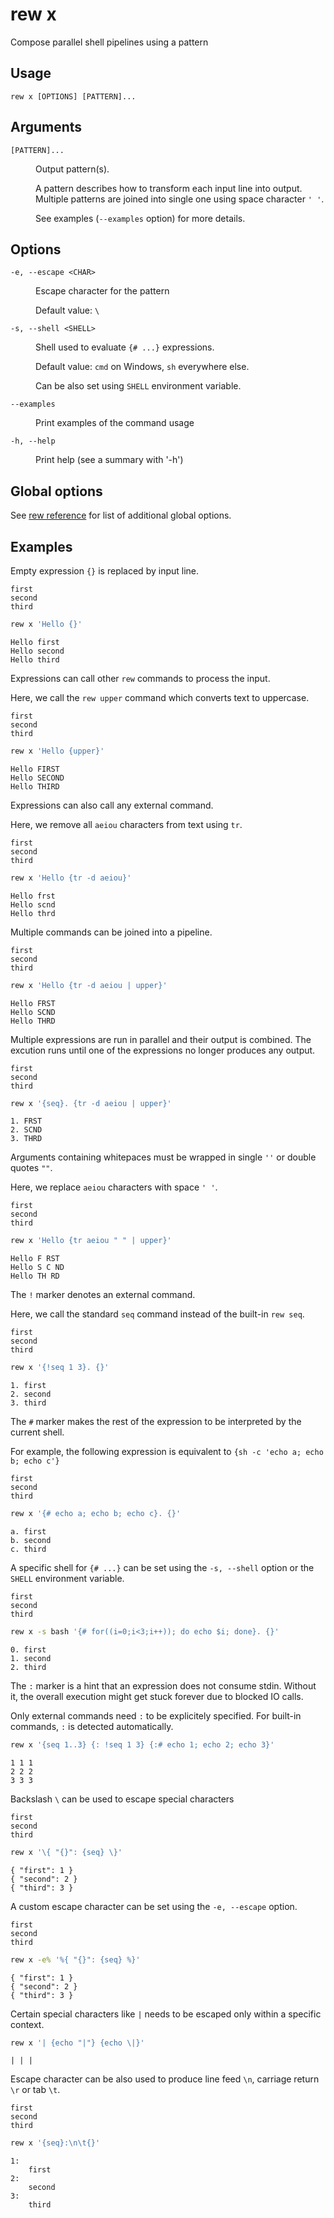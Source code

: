 # rew x

Compose parallel shell pipelines using a pattern

## Usage

```
rew x [OPTIONS] [PATTERN]...
```

## Arguments

<dl>
<dt><code>[PATTERN]...</code></dt>
<dd>

Output pattern(s).

A pattern describes how to transform each input line into output. Multiple patterns are joined into single one using space character `' '`.

See examples (`--examples` option) for more details.
</dd>
</dl>

## Options

<dl>

<dt><code>-e, --escape &lt;CHAR&gt;</code></dt>
<dd>

Escape character for the pattern

Default value: `\`
</dd>

<dt><code>-s, --shell &lt;SHELL&gt;</code></dt>
<dd>

Shell used to evaluate `{# ...}` expressions.

Default value: `cmd` on Windows, `sh` everywhere else.

Can be also set using `SHELL` environment variable.
</dd>

<dt><code>--examples</code></dt>
<dd>

Print examples of the command usage
</dd>

<dt><code>-h, --help</code></dt>
<dd>

Print help (see a summary with '-h')
</dd>
</dl>

## Global options

See [rew reference](rew.md#global-options) for list of additional global options.

## Examples

Empty expression `{}` is replaced by input line.

```
first
second
third
```

```sh
rew x 'Hello {}'
```

```
Hello first
Hello second
Hello third
```

Expressions can call other `rew` commands to process the input.

Here, we call the `rew upper` command which converts text to uppercase.

```
first
second
third
```

```sh
rew x 'Hello {upper}'
```

```
Hello FIRST
Hello SECOND
Hello THIRD
```

Expressions can also call any external command.

Here, we remove all `aeiou` characters from text using `tr`.

```
first
second
third
```

```sh
rew x 'Hello {tr -d aeiou}'
```

```
Hello frst
Hello scnd
Hello thrd
```

Multiple commands can be joined into a pipeline.

```
first
second
third
```

```sh
rew x 'Hello {tr -d aeiou | upper}'
```

```
Hello FRST
Hello SCND
Hello THRD
```

Multiple expressions are run in parallel and their output is combined. The excution runs until one of the expressions no longer produces any output.

```
first
second
third
```

```sh
rew x '{seq}. {tr -d aeiou | upper}'
```

```
1. FRST
2. SCND
3. THRD
```

Arguments containing whitepaces must be wrapped in single `''` or double quotes `""`.

Here, we replace `aeiou` characters with space `' '`.

```
first
second
third
```

```sh
rew x 'Hello {tr aeiou " " | upper}'
```

```
Hello F RST
Hello S C ND
Hello TH RD
```

The `!` marker denotes an external command.

Here, we call the standard `seq` command instead of the built-in `rew seq`.

```
first
second
third
```

```sh
rew x '{!seq 1 3}. {}'
```

```
1. first
2. second
3. third
```

The `#` marker makes the rest of the expression to be interpreted by the current shell.

For example, the following expression is equivalent to `{sh -c 'echo a; echo b; echo c'}`

```
first
second
third
```

```sh
rew x '{# echo a; echo b; echo c}. {}'
```

```
a. first
b. second
c. third
```

A specific shell for `{# ...}` can be set using the `-s, --shell` option or the `SHELL` environment variable.

```
first
second
third
```

```sh
rew x -s bash '{# for((i=0;i<3;i++)); do echo $i; done}. {}'
```

```
0. first
1. second
2. third
```

The `:` marker is a hint that an expression does not consume stdin. Without it, the overall execution might get stuck forever due to blocked IO calls.

Only external commands need `:` to be explicitely specified. For built-in commands, `:` is detected automatically.

```sh
rew x '{seq 1..3} {: !seq 1 3} {:# echo 1; echo 2; echo 3}'
```

```
1 1 1
2 2 2
3 3 3
```

Backslash `\` can be used to escape special characters

```
first
second
third
```

```sh
rew x '\{ "{}": {seq} \}'
```

```
{ "first": 1 }
{ "second": 2 }
{ "third": 3 }
```

A custom escape character can be set using the `-e, --escape` option.

```
first
second
third
```

```sh
rew x -e% '%{ "{}": {seq} %}'
```

```
{ "first": 1 }
{ "second": 2 }
{ "third": 3 }
```

Certain special characters like `|` needs to be escaped only within a specific context.

```sh
rew x '| {echo "|"} {echo \|}'
```

```
| | |
```

Escape character can be also used to produce line feed `\n`, carriage return `\r` or tab `\t`.

```
first
second
third
```

```sh
rew x '{seq}:\n\t{}'
```

```
1:
	first
2:
	second
3:
	third
```
